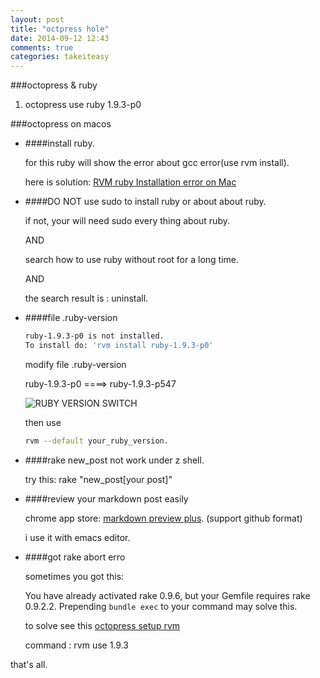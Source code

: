 ```yaml
---
layout: post
title: "octpress hole"
date: 2014-09-12 12:43
comments: true
categories: takeiteasy
---
```



###octopress & ruby
1. octopress use ruby 1.9.3-p0

###octopress on macos
* ####install ruby.
   
   for this ruby will show the error about gcc error(use rvm install). 
   
   here is solution: [RVM ruby Installation error on Mac](http://www.quora.com/Mostafa-Ali-Elganainy/Posts/RVM-ruby-Installation-error-on-Mac)

* ####DO NOT use sudo to install ruby or about about ruby.

   if not, your will need sudo every thing about ruby.

   AND

   search how to use ruby without root for a long time.
   
   AND
   
   the search result is : uninstall.

* ####file .ruby-version
  ```bash
  ruby-1.9.3-p0 is not installed.
  To install do: 'rvm install ruby-1.9.3-p0'
  ```
  modify file .ruby-version

  ruby-1.9.3-p0 ====> ruby-1.9.3-p547

  ![RUBY VERSION SWITCH](/assets/photos/20140915octopress_rvm.png)

  then use 
  ```bash
  rvm --default your_ruby_version.
  ```

* ####rake new_post not work under z shell.
   
   try this: rake "new_post[your post]"

* ####review your markdown post easily

   chrome app store: [markdown preview plus](https://chrome.google.com/webstore/detail/markdown-preview-plus/febilkbfcbhebfnokafefeacimjdckgl). (support github format)
   
   i use it with emacs editor.

* ####got rake abort erro
   
   sometimes you got this:

   You have already activated rake 0.9.6, but your Gemfile requires rake 0.9.2.2. Prepending `bundle exec` to your command may solve this.

   to solve see this [octopress setup rvm](http://octopress.org/docs/setup/rvm/)
   
   command : rvm use 1.9.3


that's all.